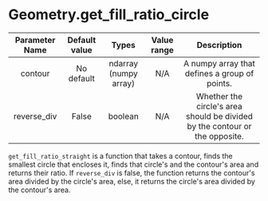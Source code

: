 # Geometry.get_fill_ratio_circle


| Parameter Name | Default value | Types | Value range | Description | 
| :---: | :---: | :---: | :---: | :---: |
| contour | No default | ndarray (numpy array) | N/A | A numpy array that defines a group of points. |
| reverse_div | False | boolean | N/A | Whether the circle's area should be divided by the contour or the opposite. |


`get_fill_ratio_straight` is a function that takes a contour, finds the smallest circle that encloses it, 
finds that circle's and the contour's area and returns their ratio. If `reverse_div` is false, the function returns the 
contour's area divided by the circle's area, else, it returns the circle's area divided by the contour's area.
